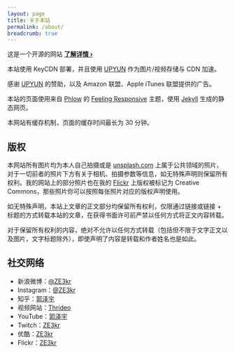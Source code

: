 ```yaml
---
layout: page
title: 关于本站
permalink: /about/
breadcrumb: true
---
```


这是一个开源的网站 <a href="https://github.com/ZE3kr/ZE3kr.github.io"><strong>了解详情&nbsp;›</strong></a>

本站使用 KeyCDN 部署，并且使用 [UPYUN](https://www.upaiyun.com) 作为图片/视频存储与 CDN 加速。

感谢 [UPYUN](https://www.upaiyun.com) 的赞助，以及 Amazon 联盟、Apple iTunes 联盟提供的广告。

本站的页面使用来自 [Phlow](http://phlow.de/) 的 [Feeling Responsive](http://phlow.github.io/feeling-responsive/) 主题，使用 [Jekyll](http://jekyllrb.com/) 生成的静态网页。

本网站有缓存机制，页面的缓存时间最长为 30 分钟。

## 版权

本网站所有图片均为本人自己拍摄或是 [unsplash.com](https://unsplash.com) 上属于公共领域的照片，对于一切前者的照片下方有关于相机、拍摄参数等信息，如无特殊声明则保留所有权利。我的网站上的部分照片也在我的 [Flickr](https://www.flickr.com/photos/ze3kr/) 上版权被标记为 Creative Commons，那些照片你可以按照每张照片对应的版权声明使用。

如无特殊声明，本站上文章的正文部分均保留所有权利，仅限通过链接或链接 + 标题的方式转载本站的文章，在获得书面许可前严禁以任何方式将正文内容转载。

对于保留所有权利的内容，绝对不允许以任何方式转载（包括但不限于文字正文以及图片，文字标题除外），即使声明了内容是转载和作者姓名也是如此。

## 社交网络

+ 新浪微博：[@ZE3kr](http://weibo.com/ze3kr)
+ Instagram：[@ZE3kr](https://instagram.com/ze3kr/)
+ 知乎：[郭泽宇](http://www.zhihu.com/people/guo-ze-yu-8-94)
+ 视频网站：[Thrideo](https://thrideo.tlo.xyz/)
+ YouTube：[郭泽宇](https://www.youtube.com/channel/UCcvX7ZVfFHkhr5nLH6R_WFw)
+ Twitch：[ZE3kr](http://www.twitch.tv/ze3kr)
+ 优酷：[ZE3kr](http://i.youku.com/u/UNTUxMjQ4MjUy)
+ Flickr：[ZE3kr](https://www.flickr.com/photos/ze3kr/)
